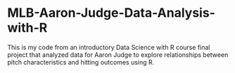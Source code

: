 # MLB-Aaron-Judge-Data-Analysis-with-R

This is my code from an introductory Data Science with R course final project that analyzed data for Aaron Judge to explore relationships between pitch characteristics and hitting outcomes using R.
